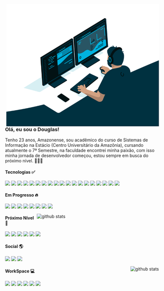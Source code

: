 <img alt="GIF" src="https://github.com/douglasgomes98/douglasgomes98/blob/main/code.gif?raw=true" width="500px" height="400px" align="right" />

### Olá, eu sou o Douglas!

<p align="left">
 Tenho 23 anos, Amazonense, sou acadêmico do curso de Sistemas de Informação na Estácio (Centro Universitário da Amazônia), cursando atualmente o 7ª Semestre, na faculdade encontrei minha paixão, com isso minha jornada de desenvolvedor começou, estou sempre em busca do próximo nível. 👨🏽‍💻 
</p>

#### Tecnologias ✅

<p align="left">
 <img src="https://img.shields.io/badge/React-20232A?style=for-the-badge&logo=react&logoColor=61DAFB"/>
 <img src="https://img.shields.io/badge/typescript%20-%23007acc.svg?&style=for-the-badge&logo=typescript&logoColor=white"/>
 <img src="https://img.shields.io/badge/Node.js-43853D?style=for-the-badge&logo=node.js&logoColor=white"/>
 <img src="https://img.shields.io/badge/React_Native-20232A?style=for-the-badge&logo=react&logoColor=61DAFB"/>
 <img src="https://img.shields.io/badge/styled--components-DB7093?style=for-the-badge&logo=styled-components&logoColor=white"/>
 <img src="https://img.shields.io/badge/Redux-593D88?style=for-the-badge&logo=redux&logoColor=white"/>
 <img src="https://img.shields.io/badge/HTML5-E34F26?style=for-the-badge&logo=html5&logoColor=white"/>
 <img src="https://img.shields.io/badge/CSS3-1572B6?style=for-the-badge&logo=css3&logoColor=white"/>
 <img src="https://img.shields.io/badge/JavaScript-F7DF1E?style=for-the-badge&logo=javascript&logoColor=black"/>
 <img src="https://img.shields.io/badge/npm-CB3837?style=for-the-badge&logo=npm&logoColor=white"/>
 <img src="https://img.shields.io/badge/Yarn-2C8EBB?style=for-the-badge&logo=yarn&logoColor=white"/>
 <img src="https://img.shields.io/badge/Bootstrap-563D7C?style=for-the-badge&logo=bootstrap&logoColor=white"/>
 <img src="https://img.shields.io/badge/Material--UI-0081CB?style=for-the-badge&logo=material-ui&logoColor=white"/>
 <img src="https://img.shields.io/badge/React_Router-CA4245?style=for-the-badge&logo=react-router&logoColor=white"/>
 <img src="https://img.shields.io/badge/Netlify-00C7B7?style=for-the-badge&logo=netlify&logoColor=white"/>
 <img src="https://img.shields.io/badge/Heroku-430098?style=for-the-badge&logo=heroku&logoColor=white"/>
 <img src="https://img.shields.io/badge/firebase-ffca28?style=for-the-badge&logo=firebase&logoColor=white"/>
 <img src="https://img.shields.io/badge/Git-F05032?style=for-the-badge&logo=git&logoColor=white"/>
 <img src="https://img.shields.io/badge/Postman-FF6C37?style=for-the-badge&logo=Postman&logoColor=white"/>
</p>

#### Em Progresso 🔥

<p align="left">
<img src="https://img.shields.io/badge/Jest-cdcdcd?style=for-the-badge&logo=jest&logoColor=red&color=yellow"/>
<img src="https://img.shields.io/badge/TDD-61dafb?style=for-the-badge&logoColor=61dafb&color=282c34"/>
<img src="https://img.shields.io/badge/Clean Architecture-61dafb?style=for-the-badge&logoColor=61dafb&color=282c34"/>
<img src="https://img.shields.io/badge/Clean Code-61dafb?style=for-the-badge&logoColor=61dafb&color=282c34"/>
<img src="https://img.shields.io/badge/Webpack-61dafb?style=for-the-badge&logo=webpack&logoColor=61dafb&color=282c34"/>
<img src="https://img.shields.io/badge/GraphQl-E10098?style=for-the-badge&logo=graphql&logoColor=white"/>
<img src="https://img.shields.io/badge/Babel-61dafb?style=for-the-badge&logo=babel&logoColor=yellow&color=282c34"/>
<img src="https://img.shields.io/badge/Sass-CC6699?style=for-the-badge&logo=sass&logoColor=white"/>
</p>

<img src="https://github-readme-stats.vercel.app/api?username=douglasgomes98&show_icons=true&hide_border=true&theme=radical&count_private=true" align="right" width="400px" alt="github stats">

#### Próximo Nível 🚀

<p align="left">
<img src="https://img.shields.io/badge/next.js-000000?style=for-the-badge&logo=next.js&logoColor=white"/>
<img src="https://img.shields.io/badge/Github Actions-61dafb?style=for-the-badge&logo=github&logoColor=white&color=282c34"/>
<img src="https://img.shields.io/badge/Docker-2CA5E0?style=for-the-badge&logo=docker&logoColor=white"/>
<img src="https://img.shields.io/badge/JavaScript Workers-323330?style=for-the-badge&logo=javascript&logoColor=F7DF1E"/>
<img src="https://img.shields.io/badge/Amazon_AWS-232F3E?style=for-the-badge&logo=amazon-aws&logoColor=white"/>
<img src="https://img.shields.io/badge/Google_Cloud-4285F4?style=for-the-badge&logo=google-cloud&logoColor=white"/>
</p>

#### Social 🌎

<p align="left">
  <a href="mailto:douglasgomes.rr@gmail.com" alt="Gmail" target="_blank">
    <img src="https://img.shields.io/badge/Gmail-D14836?style=for-the-badge&logo=gmail&logoColor=white&link=mailto:douglasgomes.rr@gmail.com"/></a>

  <a href="https://www.linkedin.com/in/douglas-gomes-071a61143" alt="Linkedin" target="_blank">
      <img src="https://img.shields.io/badge/LinkedIn-0077B5?style=for-the-badge&logo=linkedin&logoColor=white&link=https://www.linkedin.com/in/douglas-gomes-071a61143"/></a>

  <a href="https://api.whatsapp.com/send/?phone=05595991680720" alt="WhatsApp" target="_blank">
    <img src="https://img.shields.io/badge/Whatsapp-07bc4c?style=for-the-badge&logo=whatsapp&logoColor=white&link=https://api.whatsapp.com/send/?phone=05595991680720"/></a>  
</p>

<img src="https://github-readme-stats.vercel.app/api/top-langs/?username=douglasgomes98&layout=compact&theme=radical&hide_border=true&count_private=true" align="right" alt="github stats">

#### WorkSpace 💻

<p>
<img src="https://img.shields.io/badge/Visual_Studio_Code-0078D4?style=for-the-badge&logo=visual%20studio%20code&logoColor=white"/>
<img src="https://img.shields.io/badge/Apple-MacBook_Pro_2020-999999?style=for-the-badge&logo=apple&logoColor=white"/>
<img src="https://img.shields.io/badge/AMD-Ryzen_6_1600AF-ED1C24?style=for-the-badge&logo=amd&logoColor=white"/>
<img src="https://img.shields.io/badge/AMD-Radeon_RX_580-ED1C24?style=for-the-badge&logo=amd&logoColor=white"/>
<img src="https://img.shields.io/badge/PlayStation-003791?style=for-the-badge&logo=playstation&logoColor=white"/>
<img src="https://img.shields.io/badge/Spotify-1ED760?&style=for-the-badge&logo=spotify&logoColor=white"/>
</p>
